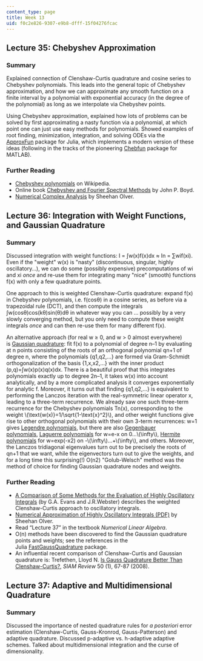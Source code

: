 ```yaml
---
content_type: page
title: Week 13
uid: f0c2e826-9307-e9b8-dfff-15f04276fcac
---
```


Lecture 35: Chebyshev Approximation
-----------------------------------

### Summary

Explained connection of Clenshaw-Curtis quadrature and cosine series to Chebyshev polynomials. This leads into the general topic of Chebyshev approximation, and how we can approximate any smooth function on a finite interval by a polynomial with exponential accuracy (in the degree of the polynomial) as long as we interpolate via Chebyshev points.

Using Chebyshev approximation, explained how lots of problems can be solved by first approximating a nasty function via a polynomial, at which point one can just use easy methods for polynomials. Showed examples of root finding, minimization, integration, and solving ODEs via the [ApproxFun](https://github.com/ApproxFun/ApproxFun.jl) package for Julia, which implements a modern version of these ideas (following in the tracks of the pioneering [Chebfun](http://www.chebfun.org/) package for MATLAB).

### Further Reading

*   [Chebyshev polynomials](http://en.wikipedia.org/wiki/Chebyshev_polynomials) on Wikipedia.
*   Online book [Chebyshev and Fourier Spectral Methods](http://www-personal.umich.edu/~jpboyd/BOOK_Spectral2000.html) by John P. Boyd.
*   [Numerical Complex Analysis](http://www.maths.usyd.edu.au/u/olver/teaching/NCA/) by Sheehan Olver.

Lecture 36: Integration with Weight Functions, and Gaussian Quadrature
----------------------------------------------------------------------

### Summary

Discussed integration with weight functions: I = ∫w(x)f(x)dx ≈ In = ∑wif(xi). Even if the "weight" w(x) is "nasty" (discontinuous, singular, highly oscillatory…), we can do some (possibly expensive) precomputations of wi and xi _once_ and re-use them for integrating many "nice" (smooth) functions f(x) with only a few quadrature points.

One approach to this is weighted Clenshaw-Curtis quadrature: expand f(x) in Chebyshev polynomials, i.e. f(cosθ) in a cosine series, as before via a trapezoidal rule (DCT), and then compute the integrals ∫w(cosθ)cos(kθ)sin(θ)dθ in whatever way you can … possibly by a very slowly converging method, but you only need to compute these weight integrals _once_ and can then re-use them for many different f(x).

An alternative approach (for real w ≥ 0, and w > 0 almost everywhere) is [Gaussian quadrature](https://en.wikipedia.org/wiki/Gaussian_quadrature): fit f(x) to a polynomial of degree n–1 by evaluating at n points consisting of the roots of an orthogonal polynomial qn+1 of degree n, where the polynomials {q1,q2,…} are formed via Gram-Schmidt orthogonalization of the basis {1,x,x2,…} with the inner product (p,q)=∫w(x)p(x)q(x)dx. There is a beautiful proof that this integrates polynomials exactly up to degree 2n–1, it takes w(x) into account analytically, and by a more complicated analysis it converges exponentially for analytic f. Moreover, it turns out that finding {q1,q2,…} is equivalent to performing the Lanczos iteration with the real-symmetric linear operator x, leading to a three-term recurrence. We already saw one such three-term recurrence for the Chebyshev polynomials Tn(x), corresponding to the weight \\(\\text{w(x)}=1/\\sqrt{1-\\text{x}^2}\\), and other weight functions give rise to other orthogonal polynomials with their own 3-term recurrences: w=1 gives [Legendre polynomials](https://en.wikipedia.org/wiki/Legendre_polynomials), but there are also [Gegenbauer polynomials](https://en.wikipedia.org/wiki/Gegenbauer_polynomials), [Laguerre polynomials](https://en.wikipedia.org/wiki/Laguerre_polynomials) for w=e\-x on 0…\\(\\infty\\), [Hermite polynomials](https://en.wikipedia.org/wiki/Hermite_polynomials) for w=exp(-x2) on -\\(\\infty\\)…+\\(\\infty\\), and others. Moreover, the Lanczos tridiagonal eigenvalues turn out to be precisely the roots of qn+1 that we want, while the eigenvectors turn out to give the weights, and for a long time this surprising(!) O(n2) "Golub-Welsch" method was the method of choice for finding Gaussian quadrature nodes and weights.

### Further Reading

*   [A Comparison of Some Methods for the Evaluation of Highly Oscillatory Integrals](https://doi.org/10.1016/S0377-0427(99)00213-7) (by G.A. Evans and J.R.Webster) describes the weighted Clenshaw-Curtis approach to oscillatory integrals.
*   [Numerical Approximation of Highly Oscillatory Integrals (PDF)](http://www.maths.usyd.edu.au/u/olver/papers/OlverThesis.pdf) by Sheehan Olver.
*   Read “Lecture 37” in the textbook _Numerical Linear Algebra_.
*   O(n) methods have been discovered to find the Gaussian quadrature points and weights; see the references in the Julia [FastGaussQuadrature](https://github.com/JuliaApproximation/FastGaussQuadrature.jl) package.
*   An influential recent comparison of Clenshaw-Curtis and Gaussian quadrature is: Trefethen, Lloyd N. [Is Gauss Quadrature Better Than Clenshaw-Curtis?](http://citeseerx.ist.psu.edu/viewdoc/summary?doi=10.1.1.157.4174), _SIAM Review_ 50 (1), 67-87 (2008).

Lecture 37: Adaptive and Multidimensional Quadrature
----------------------------------------------------

### Summary

Discussed the importance of nested quadrature rules for _a posteriori_ error estimation (Clenshaw-Curtis, Gauss-Kronrod, Gauss-Patterson) and adaptive quadrature. Discussed p-adaptive vs. h-adaptive adaptive schemes. Talked about multidimensional integration and the curse of dimensionality.